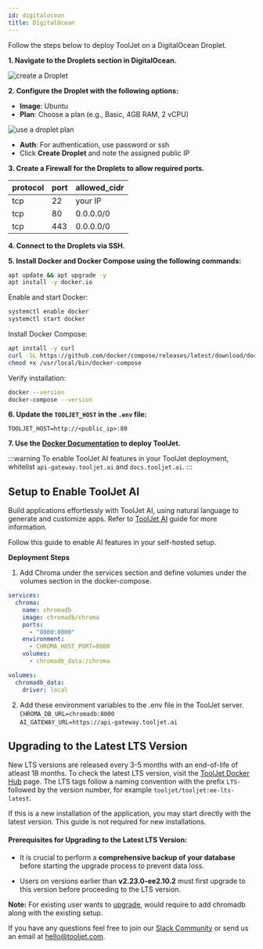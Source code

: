 ```yaml
---
id: digitalocean
title: DigitalOcean 
---
```


Follow the steps below to deploy ToolJet on a DigitalOcean Droplet.

**1. Navigate to the Droplets section in DigitalOcean.**
   
  <div style={{textAlign: 'center'}}>

  <img className="screenshot-full" src="/img/setup/digitalocean/droplet_1.png" alt="create a Droplet" />

  </div>

**2. Configure the **Droplet** with the following options:**
   
 - **Image**: Ubuntu 
 - **Plan**: Choose a plan (e.g., Basic, 4GB RAM, 2 vCPU)

  <div style={{textAlign: 'center'}}>
     <img className="screenshot-full" src="/img/setup/digitalocean/droplet_plan.png" alt="use a droplet plan" />
  </div>
  
  - **Auth**: For authentication, use password or ssh
  - Click **Create Droplet** and note the assigned public IP

**3. Create a Firewall for the **Droplets** to allow required ports.**
   
   protocol | port     | allowed_cidr|
   :---| :----------  | :---------- |
   tcp | 22           | your IP     |
   tcp | 80           | 0.0.0.0/0   |
   tcp | 443          | 0.0.0.0/0   |

**4. Connect to the **Droplets** via SSH.**
 
**5. Install Docker and Docker Compose using the following commands:**

```bash
apt update && apt upgrade -y
apt install -y docker.io
```

Enable and start Docker:

```bash
systemctl enable docker 
systemctl start docker
```

Install Docker Compose:

```bash
apt install -y curl 
curl -SL https://github.com/docker/compose/releases/latest/download/docker-compose-linux-x86_64 -o /usr/local/bin/docker-compose 
chmod +x /usr/local/bin/docker-compose
```

Verify installation:

```bash
docker --version 
docker-compose --version
```

**6. Update the `TOOLJET_HOST` in the `.env` file:**

`TOOLJET_HOST=http://<public_ip>:80`

**7. Use the [Docker Documentation](https://docs.tooljet.com/docs/setup/docker) to deploy ToolJet.**

:::warning
To enable ToolJet AI features in your ToolJet deployment, whitelist `api-gateway.tooljet.ai` and `docs.tooljet.ai`.
:::

## Setup to Enable ToolJet AI

Build applications effortlessly with ToolJet AI, using natural language to generate and customize apps. Refer to [ToolJet AI](/docs/tooljet-ai/overview) guide for more information.

Follow this guide to enable AI features in your self-hosted setup.

**Deployment Steps**

1. Add Chroma under the services section and define volumes under the volumes section in the docker-compose.
  ```yml
  services:
    chroma:
      name: chromadb
      image: chromadb/chroma
      ports:
        - "8000:8000"
      environment:
        - CHROMA_HOST_PORT=8000
      volumes:
        - chromadb_data:/chroma

  volumes:
    chromadb_data:
      driver: local
  ```
2. Add these environment variables to the .env file in the ToolJet server.
  `CHROMA_DB_URL=chromadb:8000` <br/>
  `AI_GATEWAY_URL=https://api-gateway.tooljet.ai`


## Upgrading to the Latest LTS Version

New LTS versions are released every 3-5 months with an end-of-life of atleast 18 months. To check the latest LTS version, visit the [ToolJet Docker Hub](https://hub.docker.com/r/tooljet/tooljet/tags) page. The LTS tags follow a naming convention with the prefix `LTS-` followed by the version number, for example `tooljet/tooljet:ee-lts-latest`.

If this is a new installation of the application, you may start directly with the latest version. This guide is not required for new installations.

#### Prerequisites for Upgrading to the Latest LTS Version:

- It is crucial to perform a **comprehensive backup of your database** before starting the upgrade process to prevent data loss.

- Users on versions earlier than **v2.23.0-ee2.10.2** must first upgrade to this version before proceeding to the LTS version.

 **Note:** For existing user wants to [upgrade](#setup-to-enable-ai), would require to add chromadb along with the existing setup.

If you have any questions feel free to join our [Slack Community](https://tooljet.com/slack) or send us an email at hello@tooljet.com.
